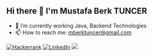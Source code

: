 ## Hi there 👋 I'm Mustafa Berk TUNCER


- 🔭 I’m currently working Java, Backend Technologies 
- 📫 How to reach me: mberktuncer@gmail.com

[![Hackerrank](https://img.shields.io/badge/-Hackerrank-2EC866?style=for-the-badge&logo=HackerRank&logoColor=white)](https://www.hackerrank.com/mberktuncer)
[![LinkedIn](https://img.shields.io/badge/linkedin-%230077B5.svg?style=for-the-badge&logo=linkedin&logoColor=white)](https://www.linkedin.com/in/mberktuncer)
![](https://api.visitorbadge.io/api/VisitorHit?user=mberktuncer&repo=github-README-badge&countColor=%237B1E7A)

<!--![GitHub Stats](https://github-readme-stats.vercel.app/api?username=mberktuncer&show_icons=true&theme=radical)-->
